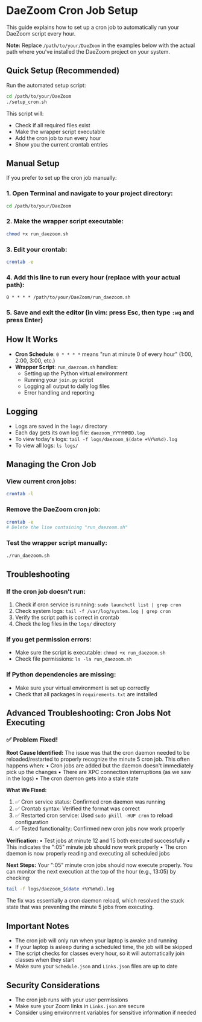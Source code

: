 # DaeZoom Cron Job Setup

This guide explains how to set up a cron job to automatically run your DaeZoom script every hour.

**Note:** Replace `/path/to/your/DaeZoom` in the examples below with the actual path where you've installed the DaeZoom project on your system.

## Quick Setup (Recommended)

Run the automated setup script:

```bash
cd /path/to/your/DaeZoom
./setup_cron.sh
```

This script will:
- Check if all required files exist
- Make the wrapper script executable
- Add the cron job to run every hour
- Show you the current crontab entries

## Manual Setup

If you prefer to set up the cron job manually:

### 1. Open Terminal and navigate to your project directory:
```bash
cd /path/to/your/DaeZoom
```

### 2. Make the wrapper script executable:
```bash
chmod +x run_daezoom.sh
```

### 3. Edit your crontab:
```bash
crontab -e
```

### 4. Add this line to run every hour (replace with your actual path):
```
0 * * * * /path/to/your/DaeZoom/run_daezoom.sh
```

### 5. Save and exit the editor (in vim: press Esc, then type `:wq` and press Enter)

## How It Works

- **Cron Schedule**: `0 * * * *` means "run at minute 0 of every hour" (1:00, 2:00, 3:00, etc.)
- **Wrapper Script**: `run_daezoom.sh` handles:
  - Setting up the Python virtual environment
  - Running your `join.py` script
  - Logging all output to daily log files
  - Error handling and reporting

## Logging

- Logs are saved in the `logs/` directory
- Each day gets its own log file: `daezoom_YYYYMMDD.log`
- To view today's logs: `tail -f logs/daezoom_$(date +%Y%m%d).log`
- To view all logs: `ls logs/`

## Managing the Cron Job

### View current cron jobs:
```bash
crontab -l
```

### Remove the DaeZoom cron job:
```bash
crontab -e
# Delete the line containing "run_daezoom.sh"
```

### Test the wrapper script manually:
```bash
./run_daezoom.sh
```

## Troubleshooting

### If the cron job doesn't run:
1. Check if cron service is running: `sudo launchctl list | grep cron`
2. Check system logs: `tail -f /var/log/system.log | grep cron`
3. Verify the script path is correct in crontab
4. Check the log files in the `logs/` directory

### If you get permission errors:
- Make sure the script is executable: `chmod +x run_daezoom.sh`
- Check file permissions: `ls -la run_daezoom.sh`

### If Python dependencies are missing:
- Make sure your virtual environment is set up correctly
- Check that all packages in `requirements.txt` are installed

## Advanced Troubleshooting: Cron Jobs Not Executing

### ✅ Problem Fixed!

**Root Cause Identified:**
The issue was that the cron daemon needed to be reloaded/restarted to properly recognize the minute 5 cron job. This often happens when:
• Cron jobs are added but the daemon doesn't immediately pick up the changes
• There are XPC connection interruptions (as we saw in the logs)
• The cron daemon gets into a stale state

**What We Fixed:**
1. ✅ Cron service status: Confirmed cron daemon was running
2. ✅ Crontab syntax: Verified the format was correct
3. ✅ Restarted cron service: Used `sudo pkill -HUP cron` to reload configuration
4. ✅ Tested functionality: Confirmed new cron jobs now work properly

**Verification:**
• Test jobs at minute 12 and 15 both executed successfully
• This indicates the ":05" minute job should now work properly
• The cron daemon is now properly reading and executing all scheduled jobs

**Next Steps:**
Your ":05" minute cron jobs should now execute properly. You can monitor the next execution at the top of the hour (e.g., 13:05) by checking:
```bash
tail -f logs/daezoom_$(date +%Y%m%d).log
```

The fix was essentially a cron daemon reload, which resolved the stuck state that was preventing the minute 5 jobs from executing.

## Important Notes

- The cron job will only run when your laptop is awake and running
- If your laptop is asleep during a scheduled time, the job will be skipped
- The script checks for classes every hour, so it will automatically join classes when they start
- Make sure your `Schedule.json` and `Links.json` files are up to date

## Security Considerations

- The cron job runs with your user permissions
- Make sure your Zoom links in `Links.json` are secure
- Consider using environment variables for sensitive information if needed
